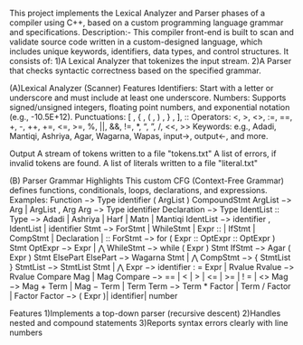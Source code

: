 This project implements the Lexical Analyzer and Parser phases of a compiler using C++, based on a custom programming language grammar and specifications.
Description:-
This compiler front-end is built to scan and validate source code written in a custom-designed language, which includes unique keywords, identifiers, data types, and control structures. It consists of:
1)A Lexical Analyzer that tokenizes the input stream.
2)A Parser that checks syntactic correctness based on the specified grammar.

(A)Lexical Analyzer (Scanner)
 Features
Identifiers: Start with a letter or underscore and must include at least one underscore.
Numbers: Supports signed/unsigned integers, floating point numbers, and exponential notation (e.g., -10.5E+12).
Punctuations: [ , { , ( , ) , } , ], ::
Operators: <, >, <>, :=, ==, +, -, ++, +=, <=, >=, %, ||, &&, !=, *, “, ”, /, <<, >>
Keywords: e.g., Adadi, Mantiqi, Ashriya, Agar, Wagarna, Wapas, input->, output<-, and more.

 Output
A stream of tokens written to a file "tokens.txt"
A list of errors, if invalid tokens are found.
A list of literals written to a file "literal.txt"

(B) Parser
 Grammar Highlights
This custom CFG (Context-Free Grammar) defines functions, conditionals, loops, declarations, and expressions. 
Examples:
Function −> Type identifier ( ArgList ) CompoundStmt
ArgList −> Arg | ArgList , Arg
Arg −> Type identifier
Declaration −> Type IdentList ::
Type −> Adadi | Ashriya | Harf | Matn | Mantiqi
IdentList −> identifier , IdentList | identifier
Stmt −> ForStmt | WhileStmt | Expr :: | IfStmt | CompStmt | Declaration | ::
ForStmt −> for ( Expr :: OptExpr :: OptExpr ) Stmt
OptExpr −> Expr | ⋀
WhileStmt −> while ( Expr ) Stmt
IfStmt −> Agar ( Expr ) Stmt ElsePart
ElsePart −> Wagarna Stmt | ⋀
CompStmt −> { StmtList }
StmtList −> StmtList Stmt | ⋀
Expr −> identifier : = Expr | Rvalue
Rvalue −> Rvalue Compare Mag | Mag
Compare −> == | < | > | <= | >= | ! = | <>
Mag −> Mag + Term | Mag − Term | Term
Term −> Term * Factor | Term / Factor | Factor
Factor −> ( Expr )| identifier| number
 
 Features
1)Implements a top-down parser (recursive descent)
2)Handles nested and compound statements
3)Reports syntax errors clearly with line numbers
